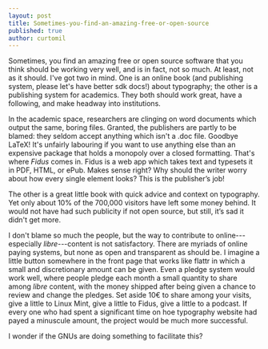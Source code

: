```yaml
---
layout: post
title: Sometimes-you-find-an-amazing-free-or-open-source
published: true
author: curtomil
---
```


Sometimes, you find an amazing free or open source software that you think should be working very well, and is in fact, not so much. At least, not as it should. I've got two in mind. One is an online book (and publishing system, please let's have better sdk docs!) about typography; the other is a publishing system for academics. They both should work great, have a following, and make headway into institutions.

In the academic space, researchers are clinging on word documents which output the same, boring files. Granted, the publishers are partly to be blamed: they seldom accept anything which isn't a .doc file. Goodbye LaTeX! It's unfairly labouring if you want to use anything else than an expensive package that holds a monopoly over a closed formatting. That's where _Fidus_ comes in. Fidus is a web app which takes text and typesets it in PDF, HTML, or ePub. Makes sense right? Why should the writer worry about how every single element looks? This is the publisher’s job!

The other is a great little book with quick advice and context on typography. Yet only about 10% of the 700,000 visitors have left some money behind. It would not have had such publicity if not open source, but still, it’s sad it didn't get more. 

I don't blame so much the people, but the way to contribute to online---especially _libre_---content is not satisfactory. There are myriads of online paying systems, but none as open and transparent as should be. I imagine a little button somewhere in the front page that works like flattr in which a small and discretionary amount can be given. Even a pledge system would work well, where people pledge each month a small quantity to share among _libre_ content, with the money shipped after being given a chance to review and change the pledges. Set aside 10€ to share among your visits, give a little to Linux Mint, give a little to Fidus, give a little to a podcast. If every one who had spent a significant time on hoe typography website had payed a minuscule amount, the project would be much more successful. 

I wonder if the GNUs are doing something to facilitate this?